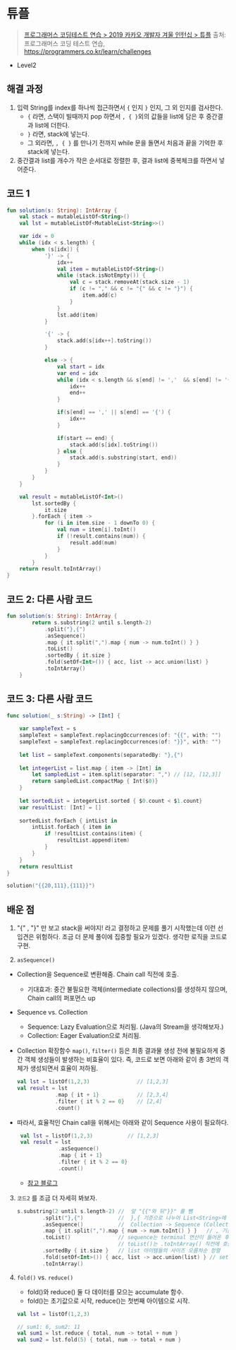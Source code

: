 # 튜플

> [프로그래머스 코딩테스트 연습 > 2019 카카오 개발자 겨울 인턴십 > 튜플](https://programmers.co.kr/learn/courses/30/lessons/64065)
> 출처: 프로그래머스 코딩 테스트 연습, https://programmers.co.kr/learn/challenges

- Level2

## 해결 과정

1.  입력 String를 index를 하나씩 접근하면서 `{` 인지 `}` 인지, 그 외 인지를 검사한다.
    - `{` 라면, 스택이 빌때까지 pop 하면서 `, { }`외의 값들을 list에 담은 후 중간결과 list에 더한다.
    - `}` 라면, stack에 넣는다.
    - 그 외라면, `, { }` 를 만나기 전까지 while 문을 돌면서 처음과 끝을 기억한 후 stack에 넣는다.
2.  중간결과 list를 개수가 작은 순서대로 정렬한 후, 결과 list에 중복체크를 하면서 넣어준다.

## 코드 1

```kotlin
fun solution(s: String): IntArray {
    val stack = mutableListOf<String>()
    val lst = mutableListOf<MutableList<String>>()

    var idx = 0
    while (idx < s.length) {
        when (s[idx]) {
            '}' -> {
                idx++
                val item = mutableListOf<String>()
                while (stack.isNotEmpty()) {
                    val c = stack.removeAt(stack.size - 1)
                    if (c != "," && c != "{" && c != "}") {
                        item.add(c)
                    }
                }
                lst.add(item)
            }

            '{' -> {
                stack.add(s[idx++].toString())
            }

            else -> {
                val start = idx
                var end = idx
                while (idx < s.length && s[end] != ','  && s[end] != '{' && s[end] != '}') {
                    idx++
                    end++
                }

                if(s[end] == ',' || s[end] == '{') {
                    idx++
                }

                if(start == end) {
                    stack.add(s[idx].toString())
                } else {
                    stack.add(s.substring(start, end))
                }
            }
        }
    }

    val result = mutableListOf<Int>()
        lst.sortedBy {
            it.size
        }.forEach { item ->
            for (i in item.size - 1 downTo 0) {
                val num = item[i].toInt()
                if (!result.contains(num)) {
                    result.add(num)
                }
            }
        }
    return result.toIntArray()
}
```

## 코드 2: 다른 사람 코드

```kotlin
fun solution(s: String): IntArray {
        return s.substring(2 until s.length-2)
            .split("},{")
            .asSequence()
            .map { it.split(",").map { num -> num.toInt() } }
            .toList()
            .sortedBy { it.size }
            .fold(setOf<Int>()) { acc, list -> acc.union(list) }
            .toIntArray()
    }
```

## 코드 3: 다른 사람 코드

```swift
func solution(_ s:String) -> [Int] {
    
    var sampleText = s
    sampleText = sampleText.replacingOccurrences(of: "{{", with: "")
    sampleText = sampleText.replacingOccurrences(of: "}}", with: "")
    
    let list = sampleText.components(separatedBy: "},{")
    
    let integerList = list.map { item -> [Int] in
        let sampledList = item.split(separator: ",") // [12, [12,3]]
        return sampledList.compactMap { Int($0)}
    }
    
    let sortedList = integerList.sorted { $0.count < $1.count}
    var resultList: [Int] = []
    
    sortedList.forEach { intList in
        intList.forEach { item in
            if !resultList.contains(item) {
                resultList.append(item)
            }
        }
    }
    return resultList
}

solution("{{20,111},{111}}")
```

## 배운 점

1.  "{" , "}" 만 보고 stack을 써야지! 라고 결정하고 문제를 풀기 시작했는데 이런 선입견은 위험하다. 조금 더 문제 풀이에 집중할 필요가 있겠다. 생각한 로직을 코드로 구현.

2.  `asSequence()`

- Collection을 Sequence로 변환해줌. Chain call 직전에 호출.

  - 기대효과: 중간 불필요한 객체(intermediate collections)를 생성하지 않으며, Chain call의 퍼포먼스 up

- Sequence vs. Collection

  - Sequence: Lazy Evaluation으로 처리됨. (Java의 Stream을 생각해보자.)
  - Collection: Eager Evaluation으로 처리됨.

- Collection 확장함수 `map()`, `filter()` 등은 최종 결과물 생성 전에 불필요하게 중간 객체 생성들이 발생하는 비효율이 있다. 즉, 코드로 보면 아래와 같이 총 3번의 객체가 생성되면서 효율이 저하됨.

  ```kotlin
  val lst = listOf(1,2,3)               // [1,2,3]
  val result = lst
              .map { it + 1}            // [2,3,4]
              .filter { it % 2 == 0}    // [2,4]
              .count()
  ```

- 따라서, 효율적인 Chain call을 위해서는 아래와 같이 Sequence 사용이 필요하다.

  ```kotlin
   val lst = listOf(1,2,3)           // [1,2,3]
   val result = lst
               .asSequence()
               .map { it + 1}
               .filter { it % 2 == 0}
               .count()
  ```

  - [참고 블로그](https://medium.com/@mook2_y2/코틀린-입문-스터디-15-sequences-52cfca1805c8)

3. `코드2` 를 조금 더 자세히 봐보자.

   ```kotlin
   s.substring(2 until s.length-2) //  앞 "{{"와 뒤"}}" 를 뺌
           .split("},{")           //  },{ 기준으로 나누어 List<String>에 담음
           .asSequence()           //  Collection -> Sequence (Collection은 )
           .map { it.split(",").map { num -> num.toInt() } }   // , 기준으로 나누고  Int로 형변환 (it: List<String>, num: String)
           .toList()               // sequence는 terminal 연산이 들어온 후에 실제 연산을 수행함.
                                   // toList()는 .toIntArray() 직전에 호출해도 될 것 같다. (TC는 전체 통과)
           .sortedBy { it.size }   // list 아이템들의 사이즈 오름차순 정렬
           .fold(setOf<Int>()) { acc, list -> acc.union(list) } // setOf<Int>()에 list에 들어있는 값들의 union() 으로 넣는다.
           .toIntArray()
   ```

4. `fold()` vs. `reduce()`

   - fold()와 reduce() 둘 다 데이터를 모으는 accumulate 함수.
   - fold()는 초기값으로 시작, reduce()는 첫번째 아이템으로 시작.

   ```kotlin
   val lst = listOf(1,2,3)

   // sum1: 6, sum2: 11
   val sum1 = lst.reduce { total, num -> total + num }
   val sum2 = lst.fold(5) { total, num -> total + num }
   ```
